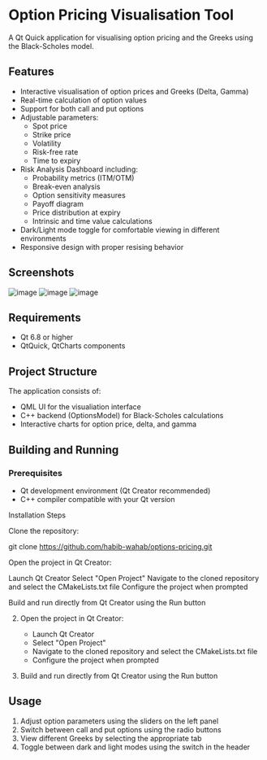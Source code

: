 # Option Pricing Visualisation Tool

A Qt Quick application for visualising option pricing and the Greeks using the Black-Scholes model.

## Features

- Interactive visualisation of option prices and Greeks (Delta, Gamma)
- Real-time calculation of option values
- Support for both call and put options
- Adjustable parameters:
  - Spot price
  - Strike price
  - Volatility
  - Risk-free rate
  - Time to expiry
- Risk Analysis Dashboard including:
  - Probability metrics (ITM/OTM)
  - Break-even analysis
  - Option sensitivity measures
  - Payoff diagram
  - Price distribution at expiry
  - Intrinsic and time value calculations
- Dark/Light mode toggle for comfortable viewing in different environments
- Responsive design with proper resising behavior

## Screenshots

![image](https://github.com/user-attachments/assets/eeef9b63-8475-4381-99b5-b730293736f0)
![image](https://github.com/user-attachments/assets/32428a4d-5ed9-49f0-9566-229234c52fad)
![image](https://github.com/user-attachments/assets/4c4a7dcb-8b21-4b18-b607-a9bb03e502ba)

## Requirements

- Qt 6.8 or higher
- QtQuick, QtCharts components

## Project Structure

The application consists of:
- QML UI for the visualiation interface
- C++ backend (OptionsModel) for Black-Scholes calculations
- Interactive charts for option price, delta, and gamma

## Building and Running

### Prerequisites
- Qt development environment (Qt Creator recommended)
- C++ compiler compatible with your Qt version

Installation
Steps

Clone the repository:

git clone https://github.com/habib-wahab/options-pricing.git

Open the project in Qt Creator:

Launch Qt Creator
Select "Open Project"
Navigate to the cloned repository and select the CMakeLists.txt file
Configure the project when prompted

Build and run directly from Qt Creator using the Run button

2. Open the project in Qt Creator:
   - Launch Qt Creator
   - Select "Open Project"
   - Navigate to the cloned repository and select the CMakeLists.txt file
   - Configure the project when prompted

3. Build and run directly from Qt Creator using the Run button

## Usage

1. Adjust option parameters using the sliders on the left panel
2. Switch between call and put options using the radio buttons
3. View different Greeks by selecting the appropriate tab
4. Toggle between dark and light modes using the switch in the header
